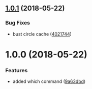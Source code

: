 <a name="1.0.1"></a>
## [1.0.1](https://github.com/oclif/plugin-which/compare/v1.0.0...v1.0.1) (2018-05-22)


### Bug Fixes

* bust circle cache ([4021744](https://github.com/oclif/plugin-which/commit/4021744))

<a name="1.0.0"></a>
# 1.0.0 (2018-05-22)


### Features

* added which command ([9a63dbd](https://github.com/oclif/plugin-which/commit/9a63dbd))
